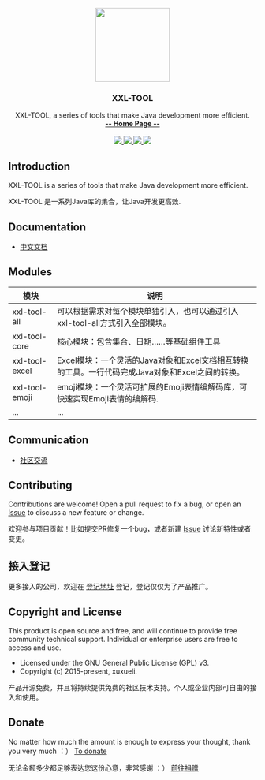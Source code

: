<p align="center">
    <img src="https://www.xuxueli.com/doc/static/xxl-job/images/xxl-logo.jpg" width="150">
    <h3 align="center">XXL-TOOL</h3>
    <p align="center">
        XXL-TOOL, a series of tools that make Java development more efficient.
        <br>
        <a href="https://www.xuxueli.com/xxl-tool/"><strong>-- Home Page --</strong></a>
        <br>
        <br>
        <a href="https://maven-badges.herokuapp.com/maven-central/com.xuxueli/xxl-tool/">
            <img src="https://maven-badges.herokuapp.com/maven-central/com.xuxueli/xxl-tool/badge.svg" >
        </a>
        <a href="https://github.com/xuxueli/xxl-tool/releases">
            <img src="https://img.shields.io/github/release/xuxueli/xxl-tool.svg" >
        </a>
        <a href="http://www.gnu.org/licenses/gpl-3.0.html">
            <img src="https://img.shields.io/badge/license-GPLv3-blue.svg" >
        </a>
        <a href="https://www.xuxueli.com/page/donate.html">
            <img src="https://img.shields.io/badge/%24-donate-ff69b4.svg?style=flat-square" >
        </a>
    </p>    
</p>


## Introduction
XXL-TOOL is a series of tools that make Java development more efficient.

XXL-TOOL 是一系列Java库的集合，让Java开发更高效.

## Documentation
- [中文文档](https://www.xuxueli.com/xxl-tool/)


## Modules
模块 | 说明
--- | ---
xxl-tool-all | 可以根据需求对每个模块单独引入，也可以通过引入xxl-tool-all方式引入全部模块。
xxl-tool-core | 核心模块：包含集合、日期……等基础组件工具
xxl-tool-excel | Excel模块：一个灵活的Java对象和Excel文档相互转换的工具。一行代码完成Java对象和Excel之间的转换。
xxl-tool-emoji | emoji模块：一个灵活可扩展的Emoji表情编解码库，可快速实现Emoji表情的编解码.
... | ...

## Communication

- [社区交流](https://www.xuxueli.com/page/community.html)


## Contributing
Contributions are welcome! Open a pull request to fix a bug, or open an [Issue](https://github.com/xuxueli/xxl-tool/issues/) to discuss a new feature or change.

欢迎参与项目贡献！比如提交PR修复一个bug，或者新建 [Issue](https://github.com/xuxueli/xxl-tool/issues/) 讨论新特性或者变更。

## 接入登记
更多接入的公司，欢迎在 [登记地址](https://github.com/xuxueli/xxl-tool/issues/1 ) 登记，登记仅仅为了产品推广。


## Copyright and License
This product is open source and free, and will continue to provide free community technical support. Individual or enterprise users are free to access and use.

- Licensed under the GNU General Public License (GPL) v3.
- Copyright (c) 2015-present, xuxueli.

产品开源免费，并且将持续提供免费的社区技术支持。个人或企业内部可自由的接入和使用。


## Donate
No matter how much the amount is enough to express your thought, thank you very much ：）     [To donate](https://www.xuxueli.com/page/donate.html )

无论金额多少都足够表达您这份心意，非常感谢 ：）      [前往捐赠](https://www.xuxueli.com/page/donate.html )
